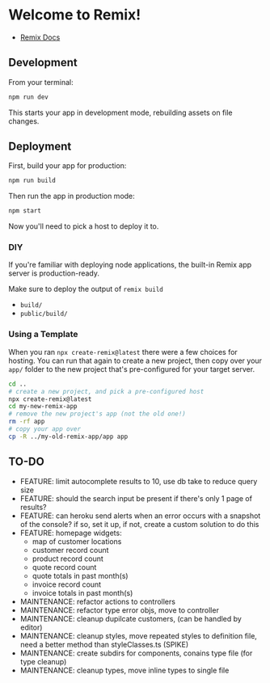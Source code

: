 # Welcome to Remix!

- [Remix Docs](https://remix.run/docs)

## Development

From your terminal:

```sh
npm run dev
```

This starts your app in development mode, rebuilding assets on file changes.

## Deployment

First, build your app for production:

```sh
npm run build
```

Then run the app in production mode:

```sh
npm start
```

Now you'll need to pick a host to deploy it to.

### DIY

If you're familiar with deploying node applications, the built-in Remix app server is production-ready.

Make sure to deploy the output of `remix build`

- `build/`
- `public/build/`

### Using a Template

When you ran `npx create-remix@latest` there were a few choices for hosting. You can run that again to create a new project, then copy over your `app/` folder to the new project that's pre-configured for your target server.

```sh
cd ..
# create a new project, and pick a pre-configured host
npx create-remix@latest
cd my-new-remix-app
# remove the new project's app (not the old one!)
rm -rf app
# copy your app over
cp -R ../my-old-remix-app/app app
```

## TO-DO
 - FEATURE: limit autocomplete results to 10, use db take to reduce query size
 - FEATURE: should the search input be present if there's only 1 page of results?
 - FEATURE: can heroku send alerts when an error occurs with a snapshot of the console? if so, set it up, if not, create a custom solution to do this
 - FEATURE: homepage widgets:
    - map of customer locations
    - customer record count
    - product record count
    - quote record count
    - quote totals in past month(s)
    - invoice record count
    - invoice totals in past month(s)
 - MAINTENANCE: refactor actions to controllers
 - MAINTENANCE: refactor type error objs, move to controller
 - MAINTENANCE: cleanup dupilcate customers, (can be handled by editor)
 - MAINTENANCE: cleanup styles, move repeated styles to definition file, need a better method than styleClasses.ts (SPIKE)
 - MAINTENANCE: create subdirs for components, conains type file (for type cleanup)
 - MAINTENANCE: cleanup types, move inline types to single file

